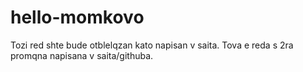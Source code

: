 # hello-momkovo
Tozi red shte bude otblelqzan kato napisan v saita.
Tova e reda s 2ra promqna napisana v saita/githuba.
